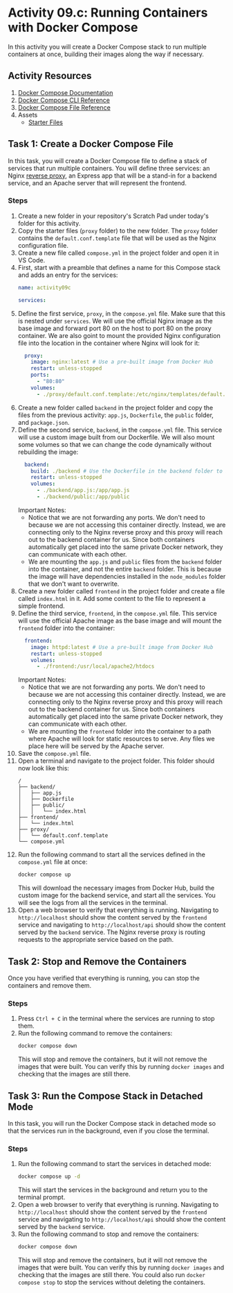 # Activity 09.c: Running Containers with Docker Compose

In this activity you will create a Docker Compose stack to run multiple containers at once, building their images along the way if necessary.

## Activity Resources

1. [Docker Compose Documentation](https://docs.docker.com/compose/)
2. [Docker Compose CLI Reference](https://docs.docker.com/compose/reference/overview/)
3. [Docker Compose File Reference](https://docs.docker.com/compose/compose-file/)
4. Assets
   * [Starter Files](files/)

## Task 1: Create a Docker Compose File

In this task, you will create a Docker Compose file to define a stack of services that run multiple containers. You will define three services: an Nginx [reverse proxy](https://en.wikipedia.org/wiki/Reverse_proxy), an Express app that will be a stand-in for a backend service, and an Apache server that will represent the frontend.

### Steps

1. Create a new folder in your repository's Scratch Pad under today's folder for this activity.
2. Copy the starter files (`proxy` folder) to the new folder. The `proxy` folder contains the `default.conf.template` file that will be used as the Nginx configuration file.
3. Create a new file called `compose.yml` in the project folder and open it in VS Code.
4. First, start with a preamble that defines a name for this Compose stack and adds an entry for the services:
    ```yaml
    name: activity09c

    services:
    ```
5. Define the first service, `proxy`, in the `compose.yml` file. Make sure that this is nested under `services`. We will use the official Nginx image as the base image and forward port 80 on the host to port 80 on the proxy container. We are also goint to mount the provided Nginx configuration file into the location in the container where Nginx will look for it:
    ```yaml
      proxy:
        image: nginx:latest # Use a pre-built image from Docker Hub
        restart: unless-stopped
        ports:
          - "80:80"
        volumes:
          - ./proxy/default.conf.template:/etc/nginx/templates/default.conf.template
    ```
6. Create a new folder called `backend` in the project folder and copy the files from the previous activity: `app.js`, `Dockerfile`, the `public` folder, and `package.json`.
7. Define the second service, `backend`, in the `compose.yml` file. This service will use a custom image built from our Dockerfile. We will also mount some volumes so that we can change the code dynamically without rebuilding the image:
    ```yaml
      backend:
        build: ./backend # Use the Dockerfile in the backend folder to build the image, instead of using one from Docker Hub
        restart: unless-stopped
        volumes:
          - ./backend/app.js:/app/app.js
          - ./backend/public:/app/public
    ```
    Important Notes:
      * Notice that we are not forwarding any ports. We don't need to because we are not accessing this container directly. Instead, we are connecting only to the Nginx reverse proxy and this proxy will reach out to the backend container for us. Since both containers automatically get placed into the same private Docker network, they can communicate with each other.
      * We are mounting the `app.js` and `public` files from the `backend` folder into the container, and not the entire `backend` folder. This is because the image will have dependencies installed in the `node_modules` folder that we don't want to overwrite.
8. Create a new folder called `frontend` in the project folder and create a file called `index.html` in it. Add some content to the file to represent a simple frontend.
9. Define the third service, `frontend`, in the `compose.yml` file. This service will use the official Apache image as the base image and will mount the `frontend` folder into the container:
    ```yaml
      frontend:
        image: httpd:latest # Use a pre-built image from Docker Hub
        restart: unless-stopped
        volumes:
          - ./frontend:/usr/local/apache2/htdocs
    ```
    Important Notes:
      * Notice that we are not forwarding any ports. We don't need to because we are not accessing this container directly. Instead, we are connecting only to the Nginx reverse proxy and this proxy will reach out to the backend container for us. Since both containers automatically get placed into the same private Docker network, they can communicate with each other.
      * We are mounting the `frontend` folder into the container to a path where Apache will look for static resources to serve. Any files we place here will be served by the Apache server.
10. Save the `compose.yml` file.
11. Open a terminal and navigate to the project folder. This folder should now look like this:
    ```
    /
    ├── backend/
    │   ├── app.js
    │   ├── Dockerfile
    │   ├── public/
    │   │   └── index.html
    ├── frontend/
    │   └── index.html
    ├── proxy/
    │   └── default.conf.template
    └── compose.yml
    ```
12. Run the following command to start all the services defined in the `compose.yml` file at once:
    ```bash
    docker compose up
    ```
    This will download the necessary images from Docker Hub, build the custom image for the backend service, and start all the services. You will see the logs from all the services in the terminal.
13. Open a web browser to verify that everything is running. Navigating to `http://localhost` should show the content served by the `frontend` service and navigating to `http://localhost/api` should show the content served by the `backend` service. The Nginx reverse proxy is routing requests to the appropriate service based on the path.


## Task 2: Stop and Remove the Containers

Once you have verified that everything is running, you can stop the containers and remove them.

### Steps

1. Press `Ctrl + C` in the terminal where the services are running to stop them.
2. Run the following command to remove the containers:
    ```bash
    docker compose down
    ```
    This will stop and remove the containers, but it will not remove the images that were built. You can verify this by running `docker images` and checking that the images are still there.


## Task 3: Run the Compose Stack in Detached Mode

In this task, you will run the Docker Compose stack in detached mode so that the services run in the background, even if you close the terminal.

### Steps

1. Run the following command to start the services in detached mode:
    ```bash
    docker compose up -d
    ```
    This will start the services in the background and return you to the terminal prompt.
2. Open a web browser to verify that everything is running. Navigating to `http://localhost` should show the content served by the `frontend` service and navigating to `http://localhost/api` should show the content served by the `backend` service.
3. Run the following command to stop and remove the containers:
    ```bash
    docker compose down
    ```
    This will stop and remove the containers, but it will not remove the images that were built. You can verify this by running `docker images` and checking that the images are still there. You could also run `docker compose stop` to stop the services without deleting the containers.